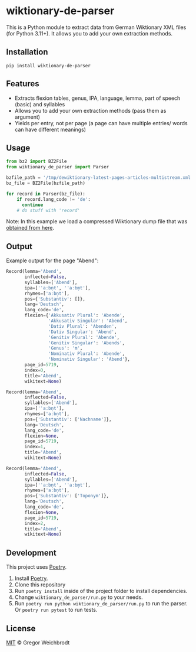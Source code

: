 # wiktionary-de-parser

This is a Python module to extract data from German Wiktionary XML files (for Python 3.11+). It allows you to add your own extraction methods.

## Installation

`pip install wiktionary-de-parser`

## Features

- Extracts flexion tables, genus, IPA, language, lemma, part of speech (basic) and syllables
- Allows you to add your own extraction methods (pass them as argument)
- Yields per entry, not per page (a page can have multiple entries/ words can have different meanings)

## Usage

```python
from bz2 import BZ2File
from wiktionary_de_parser import Parser

bzfile_path = '/tmp/dewiktionary-latest-pages-articles-multistream.xml.bz2'
bz_file = BZ2File(bzfile_path)

for record in Parser(bz_file):
    if record.lang_code != 'de':
      continue
    # do stuff with 'record'
```

Note: In this example we load a compressed Wiktionary dump file that was [obtained from here](https://dumps.wikimedia.org/dewiktionary/latest).


## Output
Example output for the page "Abend":
```python
Record(lemma='Abend',
       inflected=False,
       syllables=['Abend'],
       ipa=['ˈaːbn̩t', 'ˈaːbm̩t'],
       rhymes=['aːbn̩t'],
       pos={'Substantiv': []},
       lang='Deutsch',
       lang_code='de',
       flexion={'Akkusativ Plural': 'Abende',
                'Akkusativ Singular': 'Abend',
                'Dativ Plural': 'Abenden',
                'Dativ Singular': 'Abend',
                'Genitiv Plural': 'Abende',
                'Genitiv Singular': 'Abends',
                'Genus': 'm',
                'Nominativ Plural': 'Abende',
                'Nominativ Singular': 'Abend'},
       page_id=5719,
       index=0,
       title='Abend',
       wikitext=None)

Record(lemma='Abend',
       inflected=False,
       syllables=['Abend'],
       ipa=['ˈaːbn̩t'],
       rhymes=['aːbn̩t'],
       pos={'Substantiv': ['Nachname']},
       lang='Deutsch',
       lang_code='de',
       flexion=None,
       page_id=5719,
       index=1,
       title='Abend',
       wikitext=None)

Record(lemma='Abend',
       inflected=False,
       syllables=['Abend'],
       ipa=['ˈaːbn̩t', 'ˈaːbm̩t'],
       rhymes=['aːbn̩t'],
       pos={'Substantiv': ['Toponym']},
       lang='Deutsch',
       lang_code='de',
       flexion=None,
       page_id=5719,
       index=2,
       title='Abend',
       wikitext=None)
```

## Development
This project uses [Poetry](https://python-poetry.org/).

1. Install [Poetry](https://python-poetry.org/).
2. Clone this repository
3. Run `poetry install` inside of the project folder to install dependencies.
4. Change `wiktionary_de_parser/run.py` to your needs.
5. Run `poetry run python wiktionary_de_parser/run.py` to run the parser. Or `poetry run pytest` to run tests.

## License

[MIT](https://github.com/gambolputty/wiktionary-de-parser/blob/master/LICENSE.md) © Gregor Weichbrodt
